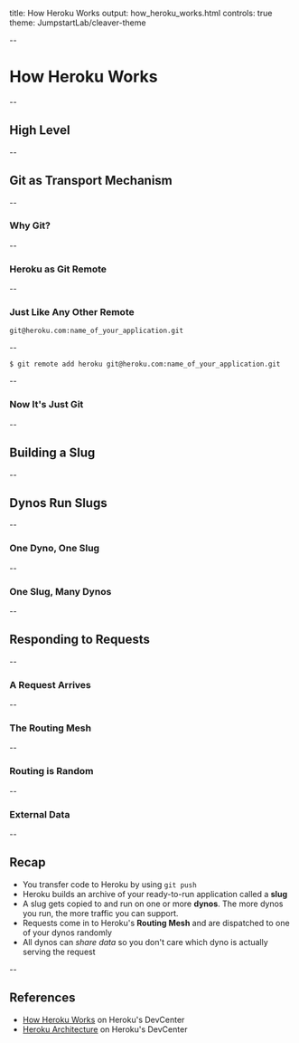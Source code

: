 title: How Heroku Works
output: how_heroku_works.html
controls: true
theme: JumpstartLab/cleaver-theme

--

# How Heroku Works

--

## High Level

--

## Git as Transport Mechanism

--

### Why Git?

--

### Heroku as Git Remote

--

### Just Like Any Other Remote

```plain
git@heroku.com:name_of_your_application.git
```

--

```
$ git remote add heroku git@heroku.com:name_of_your_application.git
```

--

### Now It's Just Git

--

## Building a Slug

--

## Dynos Run Slugs

--

### One Dyno, One Slug

--

### One Slug, Many Dynos

--

## Responding to Requests

--

### A Request Arrives

--

### The Routing Mesh

--

### Routing is Random

--

### External Data

--

## Recap

* You transfer code to Heroku by using `git push`
* Heroku builds an archive of your ready-to-run application called a **slug**
* A slug gets copied to and run on one or more **dynos**. The more dynos you run, the more traffic you can support.
* Requests come in to Heroku's **Routing Mesh** and are dispatched to one of your dynos randomly
* All dynos can *share data* so you don't care which dyno is actually serving the request

-- 

## References

* [How Heroku Works](https://devcenter.heroku.com/articles/how-heroku-works) on Heroku's DevCenter
* [Heroku Architecture](https://devcenter.heroku.com/categories/heroku-architecture) on Heroku's DevCenter
